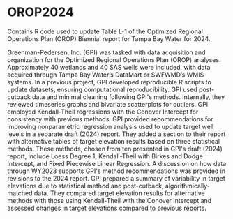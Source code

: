 # OROP2024
Contains R code used to update Table L-1 of the Optimized Regional Operations Plan (OROP) Biennial report for Tampa Bay Water for 2024.

Greenman-Pedersen, Inc. (GPI) was tasked with data acquisition and organization for the Optimized Regional Operations Plan (OROP) analyses. Approximately 40 wetlands and 40 SAS wells were included, with data acquired through Tampa Bay Water’s DataMart or SWFWMD’s WMIS systems. In a previous project, GPI developed reproducible R scripts to update datasets, ensuring computational reproducibility. GPI used post-cutback data and minimal cleaning following GPI's methods. Internally, they reviewed timeseries graphs and bivariate scatterplots for outliers. GPI employed Kendall-Theil regressions with the Conover Intercept for consistency with previous methods. GPI provided recommendations for improving nonparametric regression analysis used to update target well levels in a separate draft (2024) report. They added a section to their report with alternative tables of target elevation results based on three statistical methods. These methods, chosen from ten presented in GPI's draft (2024) report, include Loess Degree 1, Kendall-Theil with Birkes and Dodge Intercept, and Fixed Piecewise Linear Regression. A discussion on how data through WY2023 supports GPI's method recommendations was provided in revisions to the 2024 report. GPI prepared a summary of variability in target elevations due to statistical method and post-cutback, algorithmically-matched data. They compared target elevation results for alternative methods with those using Kendall-Theil with the Conover Intercept and assessed changes in target elevations compared to previous reports.

